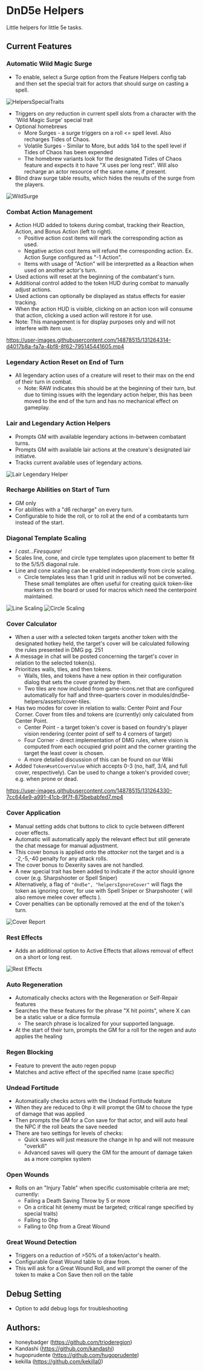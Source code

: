 # DnD5e Helpers

Little helpers for little 5e tasks.

## Current Features

### Automatic Wild Magic Surge

- To enable, select a Surge option from the Feature Helpers config tab and then set the special trait for actors that should surge on casting a spell.

![HelpersSpecialTraits](.github/helpers_special_traits.webp)

- Triggers on _any_ reduction in current spell slots from a character with the 'Wild Magic Surge' special trait
- Optional homebrews
  - More Surges - a surge triggers on a roll <= spell level. Also recharges Tides of Chaos.
  - Volatile Surges - Similar to More, but adds 1d4 to the spell level if Tides of Chaos has been expended
  - The homebrew variants look for the designated Tides of Chaos feature and expects it to have "X uses per long rest". Will also recharge an actor resource of the same name, if present.
- Blind draw surge table results, which hides the results of the surge from the players.

![WildSurge](.github/surge-output.webp)

### Combat Action Management

- Action HUD added to tokens during combat, tracking their Reaction, Action, and Bonus Action (left to right).
  - Positive action cost items will mark the corresponding action as used.
  - Negative action cost items will refund the corresponding action. Ex. Action Surge configured as "-1 Action".
  - Items with usage of "Action" will be interpretted as a Reaction when used on another actor's turn.
- Used actions will reset at the beginning of the combatant's turn.
- Additional control added to the token HUD during combat to manually adjust actions.
- Used actions can optionally be displayed as status effects for easier tracking.
- When the action HUD is visible, clicking on an action icon will consume that action, clicking a used action will restore it for use.
- Note: This management is for display purposes only and will not interfere with item use.

https://user-images.githubusercontent.com/14878515/131264314-d4017b8a-fa7a-4bf8-8f62-795145441605.mp4

### Legendary Action Reset on End of Turn

- All legendary action uses of a creature will reset to their max on the end of their turn in combat.
  - Note: RAW indicates this should be at the beginning of their turn, but due to timing issues with the legendary action helper, this has been moved to the end of the turn and has no mechanical effect on gameplay.

### Lair and Legendary Action Helpers

- Prompts GM with available legendary actions in-between combatant turns.
- Prompts GM with available lair actions at the creature's designated lair initiatve.
- Tracks current available uses of legendary actions.

![Lair Legendary Helper](.github/lair-legend-helpers.webp)

### Recharge Abilities on Start of Turn

- GM only
- For abilities with a "d6 recharge" on every turn.
- Configurable to hide the roll, or to roll at the end of a combatants turn instead of the start.

### Diagonal Template Scaling

- _I cast...Firesquare!_
- Scales line, cone, and circle type templates upon placement to better fit to the 5/5/5 diagonal rule.
- Line and cone scaling can be enabled independently from circle scaling.
  - Circle templates less than 1 grid unit in radius will not be converted. These small templates are often useful for creating quick token-like markers on the board or used for macros which need the centerpoint maintained.

![Line Scaling](.github/ray_scaling.gif)
![Circle Scaling](.github/circle_scaling.gif)

### Cover Calculator

- When a user with a selected token targets another token with the designated hotkey held, the target's cover will be calculated following the rules presented in DMG pg. 251
- A message in chat will be posted concerning the target's cover in relation to the selected token(s).
- Prioritizes walls, tiles, and then tokens.
  - Walls, tiles, and tokens have a new option in their configuration dialog that sets the cover granted by them.
  - Two tiles are now included from game-icons.net that are configured automatically for half and three-quarters cover in modules/dnd5e-helpers/assets/cover-tiles.
- Has two modes for cover in relation to walls: Center Point and Four Corner. Cover from tiles and tokens are (currently) only calculated from Center Point.
  - Center Point - a target token's cover is based on foundry's player vision rendering (center point of self to 4 corners of target)
  - Four Corner - direct implementation of DMG rules, where vision is computed from each occupied grid point and the corner granting the target the least cover is chosen.
  - A more detailed discussion of this can be found on our Wiki
- Added `Token#setCoverValue` which accepts 0-3 (no, half, 3/4, and full cover, respectively). Can be used to change a token's provided cover; e.g. when prone or dead.

https://user-images.githubusercontent.com/14878515/131264330-7cc644e9-a991-41cb-9f7f-875bebabfed7.mp4

### Cover Application

- Manual setting adds chat buttons to click to cycle between different cover effects.
- Automatic will automatically apply the relevant effect but still generate the chat message for manual adjustment.
- This cover bonus is applied onto the _attacker_ not the target and is a -2,-5,-40 penalty for any attack rolls.
- The cover bonus to Dexerity saves are not handled.
- A new special trait has been added to indicate if the actor should ignore cover (e.g. Sharpshooter or Spell Sniper)
- Alternatively, a flag of `"dnd5e", "helpersIgnoreCover"` will flags the token as ignoring cover, for use with Spell Sniper or Sharpshooter ( will also remove melee cover effects ).
- Cover penalties can be optionally removed at the end of the token's turn.

![Cover Report](.github/cover-report.webp)

### Rest Effects
- Adds an additional option to Active Effects that allows removal of effect on a short or long rest.

![Rest Effects](.github/rest_effects.webp)

### Auto Regeneration

- Automatically checks actors with the Regeneration or Self-Repair features
- Searches the these features for the phrase "X hit points", where X can be a static value or a dice formula
  - The search phrase is localized for your supported language.
- At the start of their turn, prompts the GM for a roll for the regen and auto applies the healing

### Regen Blocking

- Feature to prevent the auto regen popup
- Matches and active effect of the specified name (case specific)

### Undead Fortitude

- Automatically checks actors with the Undead Fortitude feature
- When they are reduced to 0hp it will prompt the GM to choose the type of damage that was applied
- Then prompts the GM for a Con save for that actor, and will auto heal the NPC if the roll beats the save needed
- There are two settings for levels of checks:
  - Quick saves will just measure the change in hp and will not measure "overkill"
  - Advanced saves will query the GM for the amount of damage taken as a more complex system

### Open Wounds

- Rolls on an "Injury Table" when specific customisable criteria are met; currently:
  - Failing a Death Saving Throw by 5 or more
  - On a critical hit (enemy must be targeted; critical range specified by special traits)
  - Falling to 0hp
  - Falling to 0hp from a Great Wound

### Great Wound Detection

- Triggers on a reduction of >50% of a token/actor's health.
- Configurable Great Wound table to draw from.
- This will ask for a Great Wound Roll, and will prompt the owner of the token to make a Con Save then roll on the table

## Debug Setting

- Option to add debug logs for troubleshooting

## Authors:

- honeybadger (https://github.com/trioderegion)
- Kandashi (https://github.com/kandashi)
- hugoprudente (https://github.com/hugoprudente)
- kekilla (https://github.com/kekilla0)
